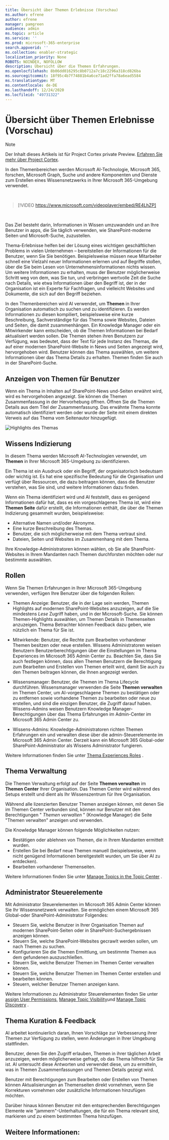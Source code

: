 ```yaml
---
title: Übersicht über Themen Erlebnisse (Vorschau)
ms.author: efrene
author: efrene
manager: pamgreen
audience: admin
ms.topic: article
ms.service: ''
ms.prod: microsoft-365-enterprise
search.appverid: ''
ms.collection: enabler-strategic
localization_priority: None
ROBOTS: NOINDEX, NOFOLLOW
description: Übersicht über die Themen Erfahrungen.
ms.openlocfilehash: 8b06dd016295c8b0712a7c18c2296a318cd826ba
ms.sourcegitcommit: 18f95c4b7f74881b4a6ce71ad2ffa78a6ead5584
ms.translationtype: MT
ms.contentlocale: de-DE
ms.lasthandoff: 12/24/2020
ms.locfileid: "49731322"
---
```

# <a name="topic-experiences-overview-preview"></a>Übersicht über Themen Erlebnisse (Vorschau)

> [!Note] 
> Der Inhalt dieses Artikels ist für Project Cortex private Preview. [Erfahren Sie mehr über Project Cortex](https://aka.ms/projectcortex).

In den Themenbereichen werden Microsoft AI-Technologie, Microsoft 365, forschen, Microsoft Graph, Suche und andere Komponenten und Dienste zum Erstellen eines Wissensnetzwerks in Ihrer Microsoft 365-Umgebung verwendet. 

</br>

> [!VIDEO https://www.microsoft.com/videoplayer/embed/RE4LhZP]  

</br>

Das Ziel besteht darin, Informationen in Wissen umzuwandeln und an Ihre Benutzer in apps, die Sie täglich verwenden, wie SharePoint-moderne Seiten und Microsoft-Suche, zuzustellen.

Thema-Erlebnisse helfen bei der Lösung eines wichtigen geschäftlichen Problems in vielen Unternehmen – bereitstellen der Informationen für die Benutzer, wenn Sie Sie benötigen. Beispielsweise müssen neue Mitarbeiter schnell eine Vielzahl neuer Informationen erlernen und auf Begriffe stoßen, über die Sie beim Lesen von Unternehmensinformationen nichts wissen. Um weitere Informationen zu erhalten, muss der Benutzer möglicherweise Schritt weg von dem, was Sie tun, und verbringen wertvolle Zeit die Suche nach Details, wie etwa Informationen über den Begriff ist, der in der Organisation ist ein Experte für Fachfragen, und vielleicht Websites und Dokumente, die sich auf den Begriff beziehen.

In den Themenbereichen wird AI verwendet, um **Themen** in Ihrer Organisation automatisch zu suchen und zu identifizieren. Es werden Informationen zu diesen kompiliert, beispielsweise eine kurze Beschreibung, Sachverständige für das Thema sowie Websites, Dateien und Seiten, die damit zusammenhängen. Ein Knowledge Manager oder ein Mitwirkender kann entscheiden, ob die Themen Informationen bei Bedarf aktualisiert werden sollen. Die Themen stehen ihren Benutzern zur Verfügung, was bedeutet, dass der Text für jede Instanz des Themas, die auf einer modernen SharePoint-Website in News und Seiten angezeigt wird, hervorgehoben wird. Benutzer können das Thema auswählen, um weitere Informationen über das Thema Details zu erhalten. Themen finden Sie auch in der SharePoint-Suche.


## <a name="how-topics-are-displayed-to-users"></a>Anzeigen von Themen für Benutzer

Wenn ein Thema in Inhalten auf SharePoint-News und-Seiten erwähnt wird, wird es hervorgehoben angezeigt. Sie können die Themen Zusammenfassung in der Hervorhebung öffnen. Öffnen Sie die Themen Details aus dem Titel der Zusammenfassung. Das erwähnte Thema konnte automatisch identifiziert werden oder wurde der Seite mit einem direkten Verweis auf das Thema vom Seitenautor hinzugefügt. 

   ![Highlights des Themas](../media/knowledge-management/saturn.png) </br> 


## <a name="knowledge-indexing"></a>Wissens Indizierung

In diesem Thema werden Microsoft AI-Technologien verwendet, um **Themen** in Ihrer Microsoft 365-Umgebung zu identifizieren.

Ein Thema ist ein Ausdruck oder ein Begriff, der organisatorisch bedeutsam oder wichtig ist. Es hat eine spezifische Bedeutung für die Organisation und verfügt über Ressourcen, die dazu beitragen können, dass die Benutzer verstehen, was Sie sind, und weitere Informationen dazu finden.

Wenn ein Thema identifiziert wird und AI feststellt, dass es genügend Informationen dafür hat, dass es ein vorgeschlagenes Thema ist, wird eine **Themen Seite** dafür erstellt, die Informationen enthält, die über die Themen Indizierung gesammelt wurden, beispielsweise:

- Alternative Namen und/oder Akronyme.
- Eine kurze Beschreibung des Themas.
- Benutzer, die sich möglicherweise mit dem Thema vertraut sind.
- Dateien, Seiten und Websites im Zusammenhang mit dem Thema.

Ihre Knowledge-Administratoren können wählen, ob Sie alle SharePoint-Websites in Ihrem Mandanten nach Themen durchforsten möchten oder nur bestimmte auswählen.

## <a name="roles"></a>Rollen

Wenn Sie Themen Erfahrungen in Ihrer Microsoft 365-Umgebung verwenden, verfügen Ihre Benutzer über die folgenden Rollen:

- Themen Anzeige: Benutzer, die in der Lage sein werden, Themen Highlights auf modernen SharePoint-Websites anzuzeigen, auf die Sie mindestens *Lese* Zugriff haben, und in der Microsoft-Suche. Sie können Themen-Highlights auswählen, um Themen Details in Themenseiten anzuzeigen. Thema Betrachter können Feedback dazu geben, wie nützlich ein Thema für Sie ist.

- Mitwirkende: Benutzer, die Rechte zum Bearbeiten vorhandener Themen besitzen oder neue erstellen. Wissens Administratoren weisen Benutzern Benutzerberechtigungen über die Einstellungen im Thema Experiences im Microsoft 365 Admin Center zu. Beachten Sie, dass Sie auch festlegen können, dass allen Themen Benutzern die Berechtigung zum Bearbeiten und Erstellen von Themen erteilt wird, damit Sie auch zu den Themen beitragen können, die Ihnen angezeigt werden.

- Wissensmanager: Benutzer, die Themen im Thema Lifecycle durchführen. Wissensmanager verwenden die Seite **Themen verwalten** im Themen Center, um AI-vorgeschlagene Themen zu bestätigen oder zu entfernen sowie vorhandene Themen zu bearbeiten oder neue zu erstellen, und sind die einzigen Benutzer, die Zugriff darauf haben. Wissens-Admins weisen Benutzern Knowledge Manager-Berechtigungen über das Thema Erfahrungen im Admin-Center im Microsoft 365 Admin Center zu. 

- Wissens-Admins: Knowledge-Administratoren richten Themen Erfahrungen ein und verwalten diese über die admin-Steuerelemente im Microsoft 365 Admin Center. Derzeit kann ein Microsoft 365 Global-oder SharePoint-Administrator als Wissens Administrator fungieren.

Weitere Informationen finden Sie unter [Thema Experiences Roles](topic-experiences-roles.md) .

## <a name="topic-management"></a>Thema Verwaltung

Die Themen Verwaltung erfolgt auf der Seite **Themen verwalten** im **Themen Center** Ihrer Organisation. Das Themen Center wird während des Setups erstellt und dient als Ihr Wissenszentrum für Ihre Organisation. 

Während alle lizenzierten Benutzer Themen anzeigen können, mit denen Sie im Themen Center verbunden sind, können nur Benutzer mit den Berechtigungen " *Themen verwalten* " (Knowledge Manager) die Seite "Themen verwalten" anzeigen und verwenden.

Die Knowledge Manager können folgende Möglichkeiten nutzen:

- Bestätigen oder ablehnen von Themen, die in Ihrem Mandanten ermittelt wurden.
- Erstellen Sie bei Bedarf neue Themen manuell (beispielsweise, wenn nicht genügend Informationen bereitgestellt wurden, um Sie über AI zu entdecken).
- Bearbeiten vorhandener Themenseiten.</br>

Weitere Informationen finden Sie unter [Manage Topics in the Topic Center](manage-topics.md) .  


## <a name="admin-controls"></a>Administrator Steuerelemente

Mit Administrator Steuerelementen im Microsoft 365 Admin Center können Sie Ihr Wissensnetzwerk verwalten. Sie ermöglichen einem Microsoft 365 Global-oder SharePoint-Administrator Folgendes:

- Steuern Sie, welche Benutzer in Ihrer Organisation Themen auf modernen SharePoint-Seiten oder in SharePoint-Suchergebnissen anzeigen können.
- Steuern Sie, welche SharePoint-Websites gecrawlt werden sollen, um nach Themen zu suchen.
- Konfigurieren Sie die Themen Ermittlung, um bestimmte Themen aus dem gefundenen auszuschließen.
- Steuern Sie, welche Benutzer Themen im Themen Center verwalten können.
- Steuern Sie, welche Benutzer Themen im Themen Center erstellen und bearbeiten können.
- Steuern, welcher Benutzer Themen anzeigen kann.

Weitere Informationen zu Administrator Steuerelementen finden Sie unter [assign User Permissions](https://docs.microsoft.com/microsoft-365/knowledge/plan-topic-experiences#user-permissions), [Manage Topic Visibility](https://docs.microsoft.com/microsoft-365/knowledge/topic-experiences-knowledge-rules)und [Manage Topic Discovery](https://docs.microsoft.com/microsoft-365/knowledge/topic-experiences-discovery) .

## <a name="topic-curation--feedback"></a>Thema Kuration & Feedback

AI arbeitet kontinuierlich daran, Ihnen Vorschläge zur Verbesserung ihrer Themen zur Verfügung zu stellen, wenn Änderungen in Ihrer Umgebung stattfinden. 

Benutzer, denen Sie den Zugriff erlauben, Themen in ihrer täglichen Arbeit anzuzeigen, werden möglicherweise gefragt, ob das Thema hilfreich für Sie ist. AI untersucht diese Antworten und verwendet diese, um zu ermitteln, was in Themen Zusammenfassungen und Themen Details gezeigt wird.

Benutzer mit Berechtigungen zum Bearbeiten oder Erstellen von Themen können Aktualisierungen an Themenseiten direkt vornehmen, wenn Sie Korrekturen vornehmen oder zusätzliche Informationen hinzufügen möchten. 

Darüber hinaus können Benutzer mit den entsprechenden Berechtigungen Elemente wie "jammern"-Unterhaltungen, die für ein Thema relevant sind, markieren und zu einem bestimmten Thema hinzufügen. 


## <a name="see-also"></a>Weitere Informationen:

